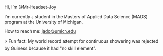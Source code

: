 Hi, I’m @Mr-Headset-Joy

I’m currently a student in the Masters of Applied Data Science (MADS) program at the University of Michigan.

How to reach me: jado@umich.edu

⚡ Fun fact: My world record attempt for continuous showering was rejected by Guiness because it had "no skill element".

<!---
Mr-Headset-Joy/Mr-Headset-Joy is a ✨ special ✨ repository because its `README.md` (this file) appears on your GitHub profile.
You can click the Preview link to take a look at your changes.
--->
